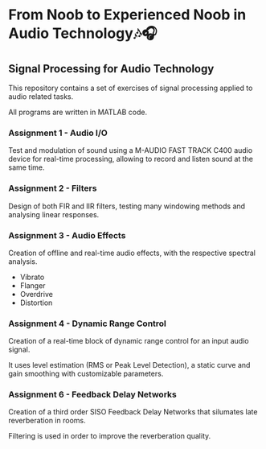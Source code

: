 # From Noob to Experienced Noob in Audio Technology:notes::headphones:
## Signal Processing for Audio Technology 

This repository contains a set of exercises of signal processing applied to audio related tasks.

All programs are written in MATLAB code.


### Assignment 1 - Audio I/O
Test and modulation of sound using a M-AUDIO FAST TRACK C400 audio device for real-time processing, allowing to record and listen sound at the same time.

### Assignment 2 - Filters
Design of both FIR and IIR filters, testing many windowing methods and analysing linear responses.

### Assignment 3 - Audio Effects
Creation of offline and real-time audio effects, with the respective spectral analysis.
* Vibrato
* Flanger
* Overdrive
* Distortion

### Assignment 4 - Dynamic Range Control
Creation of a real-time block of dynamic range control for an input audio signal. 

It uses level estimation (RMS or Peak Level Detection), a static curve and gain smoothing with customizable parameters.

### Assignment 6 - Feedback Delay Networks
Creation of a third order SISO Feedback Delay Networks that silumates late reverberation in rooms. 

Filtering is used in order to improve the reverberation quality.
